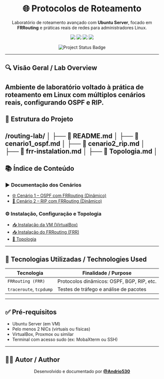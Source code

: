 <h1 align="center">🌐 Protocolos de Roteamento</h1>
<p align="center">
  Laboratório de roteamento avançado com <strong>Ubuntu Server</strong>, focado em <strong>FRRouting</strong> e práticas reais de redes para administradores Linux.
</p>

<p align="center">
  <a href="https://ubuntu.com/server"><img src="https://img.shields.io/badge/Linux-Ubuntu--Server-2c3e50?style=for-the-badge&logo=ubuntu&logoColor=white"/></a>
  <a href="https://netfilter.org/"><img src="https://img.shields.io/badge/iptables-NAT%20%26%20Firewall-red?style=for-the-badge"/></a>
  <a href="https://www.frrouting.org/"><img src="https://img.shields.io/badge/FRRouting-OSPF%20RIP-green?style=for-the-badge"/></a>
  <a href="https://www.virtualbox.org/"><img src="https://img.shields.io/badge/VirtualBox-Network%20Emulator-orange?style=for-the-badge"/></a>
</p>
<p align="center">
  <img src="https://img.shields.io/badge/Status-100%25%20Completed-brightgreen?style=for-the-badge&logo=github" alt="Project Status Badge"/>
</p>

---

## 🔍 Visão Geral / Lab Overview

Ambiente de laboratório voltado à prática de roteamento em Linux com múltiplos cenários reais, configurando OSPF e RIP.
---

## 📁 Estrutura do Projeto

/routing-lab/ │ ├── 📄 README.md │ ├── 📄 cenario1_ospf.md │ ├── 📄 cenario2_rip.md │ ├── 📄 frr-instalation.md │ ├── 📄 Topologia.md │
---

## 📚 Índice de Conteúdo 

### ▶️ Documentação dos Cenários

- [🌐 Cenário 1 – OSPF com FRRouting (Dinâmico)](./cenario1_ospf.md)
- [📡 Cenário 2 – RIP com FRRouting (Dinâmico)](./cenario2_rip.md)

### ⚙️ Instalação, Configuração e Topologia

- [📥 Instalação da VM (VirtualBox)](./vm.md)
- [📥 Instalação do FRRouting (FRR)](./frr-instalation.md)
- [🧱 Topologia](./Topologia.md)
---

## 🧠 Tecnologias Utilizadas / Technologies Used

| Tecnologia         | Finalidade / Purpose                           |
|--------------------|--------------------------------------------------|
| `FRRouting (FRR)`   | Protocolos dinâmicos: OSPF, BGP, RIP, etc.       |
| `traceroute`, `tcpdump` | Testes de tráfego e análise de pacotes           |

---

## ✅ Pré-requisitos

- Ubuntu Server (em VM)
- Pelo menos 2 NICs (virtuais ou físicas)
- VirtualBox, Proxmox ou similar
- Terminal com acesso sudo (ex: MobaXterm ou SSH)

---

## 🧑‍💻 Autor / Author

<p align="center">
Desenvolvido e documentado por <a href="https://github.com/Andrio530"><strong>@Andrio530</strong></a><br/>
</p>
